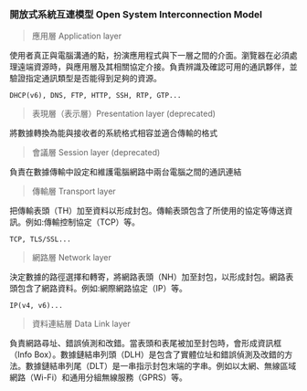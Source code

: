 
### 開放式系統互連模型 Open System Interconnection Model

> 應用層  Application layer

使用者真正與電腦溝通的點，扮演應用程式與下一層之間的介面。瀏覽器在必須處理遠端資源時，與應用層及其相關協定介接。負責辨識及確認可用的通訊夥伴，並驗證指定通訊類型是否能得到足夠的資源。

```
DHCP(v6), DNS, FTP, HTTP, SSH, RTP, GTP...
```

> 表現層（表示層）Presentation layer (deprecated)

將數據轉換為能與接收者的系統格式相容並適合傳輸的格式


> 會議層 Session layer (deprecated)

負責在數據傳輸中設定和維護電腦網路中兩台電腦之間的通訊連結


> 傳輸層 Transport layer

把傳輸表頭（TH）加至資料以形成封包。傳輸表頭包含了所使用的協定等傳送資訊。例如:傳輸控制協定（TCP）等。

```
TCP, TLS/SSL...
```

> 網路層 Network layer

決定數據的路徑選擇和轉寄，將網路表頭（NH）加至封包，以形成封包。網路表頭包含了網路資料。例如:網際網路協定（IP）等。

```
IP(v4, v6)...
```


> 資料連結層 Data Link layer

負責網路尋址、錯誤偵測和改錯。當表頭和表尾被加至封包時，會形成資訊框（Info Box）。數據鏈結串列頭（DLH）是包含了實體位址和錯誤偵測及改錯的方法。數據鏈結串列尾（DLT）是一串指示封包末端的字串。例如以太網、無線區域網路（Wi-Fi）和通用分組無線服務（GPRS）等。

